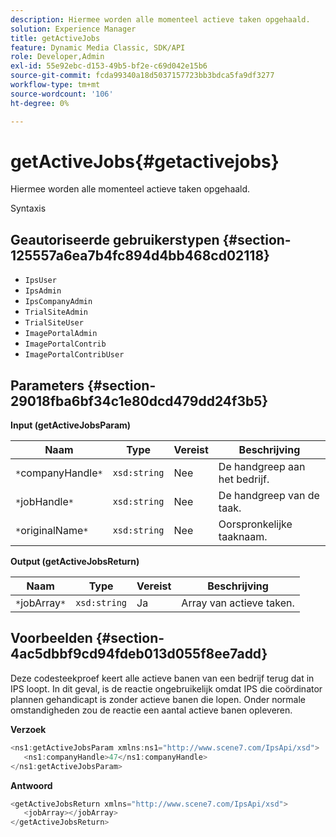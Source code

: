 ```yaml
---
description: Hiermee worden alle momenteel actieve taken opgehaald.
solution: Experience Manager
title: getActiveJobs
feature: Dynamic Media Classic, SDK/API
role: Developer,Admin
exl-id: 55e92ebc-d153-49b5-bf2e-c69d042e15b6
source-git-commit: fcda99340a18d5037157723bb3bdca5fa9df3277
workflow-type: tm+mt
source-wordcount: '106'
ht-degree: 0%

---
```


# getActiveJobs{#getactivejobs}

Hiermee worden alle momenteel actieve taken opgehaald.

Syntaxis

## Geautoriseerde gebruikerstypen {#section-125557a6ea7b4fc894d4bb468cd02118}

* `IpsUser`
* `IpsAdmin`
* `IpsCompanyAdmin`
* `TrialSiteAdmin`
* `TrialSiteUser`
* `ImagePortalAdmin`
* `ImagePortalContrib`
* `ImagePortalContribUser`

## Parameters {#section-29018fba6bf34c1e80dcd479dd24f3b5}

**Input (getActiveJobsParam)**

| Naam | Type | Vereist | Beschrijving |
|---|---|---|---|
| `*`companyHandle`*` | `xsd:string` | Nee | De handgreep aan het bedrijf. |
| `*`jobHandle`*` | `xsd:string` | Nee | De handgreep van de taak. |
| `*`originalName`*` | `xsd:string` | Nee | Oorspronkelijke taaknaam. |

**Output (getActiveJobsReturn)**

| Naam | Type | Vereist | Beschrijving |
|---|---|---|---|
| `*`jobArray`*` | `xsd:string` | Ja | Array van actieve taken. |

## Voorbeelden {#section-4ac5dbbf9cd94fdeb013d055f8ee7add}

Deze codesteekproef keert alle actieve banen van een bedrijf terug dat in IPS loopt. In dit geval, is de reactie ongebruikelijk omdat IPS die coördinator plannen gehandicapt is zonder actieve banen die lopen. Onder normale omstandigheden zou de reactie een aantal actieve banen opleveren.

**Verzoek**

```java
<ns1:getActiveJobsParam xmlns:ns1="http://www.scene7.com/IpsApi/xsd">
   <ns1:companyHandle>47</ns1:companyHandle>
</ns1:getActiveJobsParam>
```

**Antwoord**

```java
<getActiveJobsReturn xmlns="http://www.scene7.com/IpsApi/xsd">
   <jobArray></jobArray>
</getActiveJobsReturn>
```
